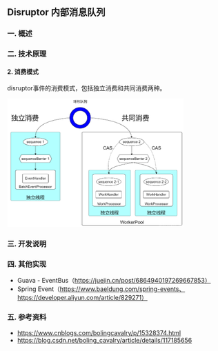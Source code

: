 ## Disruptor 内部消息队列

### 一.  概述

### 二.  技术原理

#### 2. 消费模式

disruptor事件的消费模式，包括独立消费和共同消费两种。

<img src="./image/consumer.png" alt="consumer" style="zoom:40%;" />

### 三.  开发说明

### 四. 其他实现

- Guava - EventBus（https://juejin.cn/post/6864940197269667853）
- Spring Event（https://www.baeldung.com/spring-events、https://developer.aliyun.com/article/829271）

### 五.  参考资料 

- https://www.cnblogs.com/bolingcavalry/p/15328374.html
- https://blog.csdn.net/boling_cavalry/article/details/117185656
